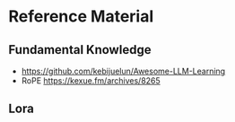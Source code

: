 # Reference Material

## Fundamental Knowledge
- https://github.com/kebijuelun/Awesome-LLM-Learning
- RoPE https://kexue.fm/archives/8265


## Lora